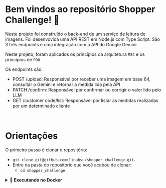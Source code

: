 # Bem vindos ao repositório Shopper Challenge! 🚀

Neste projeto foi construído o back-end de um serviço de leitura de
imagens. Foi desenvovida uma API REST em Node.js com Type Script. São 3 três endpoints e uma integração com a API do Google Gemini.

Neste projeto, foram aplicados os princípios da arquitetura `MSC` e os princípios de `POO`.

Os endpoints são:

* POST /upload: Responsável por receber uma imagem em base 64, consultar o Gemini e retornar a
medida lida pela API
* PATCH /confirm: Responsável por confirmar ou corrigir o valor lido pelo LLM
* GET /customer code/list: Responsável por listar as medidas realizadas por um determinado cliente

<br/>

# Orientações

O primeiro passo é clonar o repositório:

  - `git clone git@github.com:linahsu/shopper_challenge.git`.
  - Entre na pasta do repositório que você acabou de clonar:
    - `cd shopper_challenge`

<details>
<summary><strong>🐋 Executando no Docker</strong></summary><br />

> Execute comando `docker-compose up -d` na raíz do projeto.

- Isso irá subir a aplicação com todos os serviços e dependências necessários.

<br/>

> Use o comando `docker exec backend sh`

- Ele te dará acesso ao terminal interativo do container criado pelo compose, que está rodando em segundo plano.

<br/>

> Execute o comando no terminal `npm run db:reset` interativo

- Isso irá criar a tabela `measures` no banco de dados e popular com 2 exemplos

<br/>

> Crie um arquivo .env com a variável de ambiente `GEMINI_API_KEY`com a sua chave de acesso

- Esta chave de acesso é utilizada para a integração com o Gemini

<br/>

</details>
